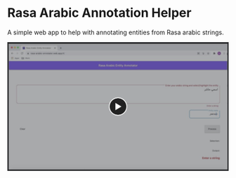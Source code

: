 # Rasa Arabic Annotation Helper

A simple web app to help with annotating entities from Rasa arabic strings.

[![VIDEO](https://github.com/hashirabdulbasheer/my_assets/raw/master/rasa_arabic_annotation_helper/youtube.png)](https://www.youtube.com/watch?v=yu2hJVtIG2o)



